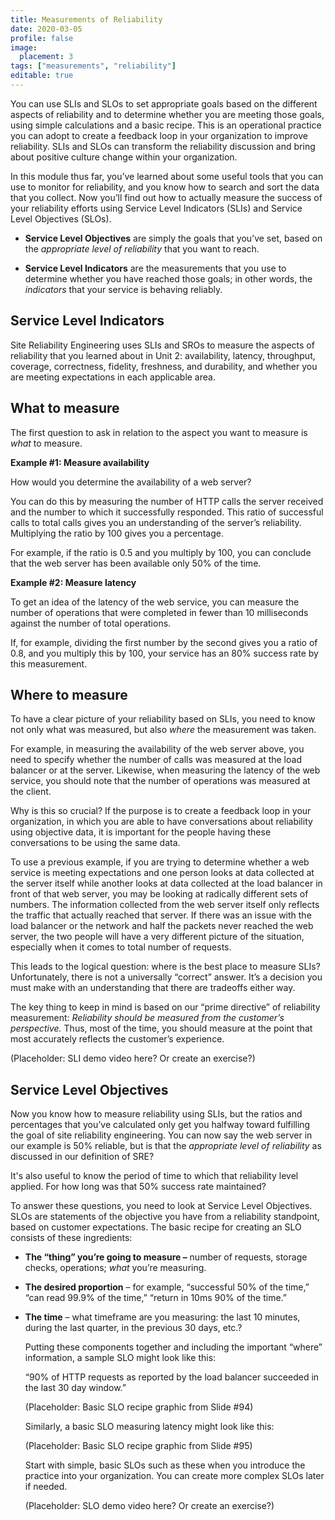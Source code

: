 ```yaml
---
title: Measurements of Reliability
date: 2020-03-05
profile: false
image:
  placement: 3
tags: ["measurements", "reliability"]
editable: true
---
```


You can use SLIs and SLOs to set appropriate goals based on the different
aspects of reliability and to determine whether you are meeting those goals,
using simple calculations and a basic recipe. This is an operational practice
you can adopt to create a feedback loop in your organization to improve
reliability. SLIs and SLOs can transform the reliability discussion and bring
about positive culture change within your organization.

In this module thus far, you’ve learned about some useful tools that you can use
to monitor for reliability, and you know how to search and sort the data that
you collect. Now you’ll find out how to actually measure the success of your
reliability efforts using Service Level Indicators (SLIs) and Service Level
Objectives (SLOs).

-   **Service Level Objectives** are simply the goals that you’ve set, based on
    the *appropriate level of reliability* that you want to reach.

-   **Service Level Indicators** are the measurements that you use to determine
    whether you have reached those goals; in other words, the *indicators* that
    your service is behaving reliably.

## Service Level Indicators

Site Reliability Engineering uses SLIs and SROs to measure the aspects of
reliability that you learned about in Unit 2: availability, latency, throughput,
coverage, correctness, fidelity, freshness, and durability, and whether you are
meeting expectations in each applicable area.

## What to measure

The first question to ask in relation to the aspect you want to measure is
*what* to measure.

**Example \#1: Measure availability**

How would you determine the availability of a web server?

You can do this by measuring the number of HTTP calls the server received and
the number to which it successfully responded. This ratio of successful calls to
total calls gives you an understanding of the server’s reliability. Multiplying
the ratio by 100 gives you a percentage.

For example, if the ratio is 0.5 and you multiply by 100, you can conclude that
the web server has been available only 50% of the time.

**Example \#2: Measure latency**

To get an idea of the latency of the web service, you can measure the number of
operations that were completed in fewer than 10 milliseconds against the number
of total operations.

If, for example, dividing the first number by the second gives you a ratio of
0.8, and you multiply this by 100, your service has an 80% success rate by this
measurement.

## Where to measure

To have a clear picture of your reliability based on SLIs, you need to know not
only what was measured, but also *where* the measurement was taken.

For example, in measuring the availability of the web server above, you need to
specify whether the number of calls was measured at the load balancer or at the
server. Likewise, when measuring the latency of the web service, you should note
that the number of operations was measured at the client.

Why is this so crucial? If the purpose is to create a feedback loop in your
organization, in which you are able to have conversations about reliability
using objective data, it is important for the people having these conversations
to be using the same data.

To use a previous example, if you are trying to determine whether a web service
is meeting expectations and one person looks at data collected at the server
itself while another looks at data collected at the load balancer in front of
that web server, you may be looking at radically different sets of numbers. The
information collected from the web server itself only reflects the traffic that
actually reached that server. If there was an issue with the load balancer or
the network and half the packets never reached the web server, the two people
will have a very different picture of the situation, especially when it comes to
total number of requests.

This leads to the logical question: where is the best place to measure SLIs?
Unfortunately, there is not a universally “correct” answer. It’s a decision you
must make with an understanding that there are tradeoffs either way.

The key thing to keep in mind is based on our “prime directive” of reliability
measurement: *Reliability should be measured from the customer’s perspective.*
Thus, most of the time, you should measure at the point that most accurately
reflects the customer’s experience.

(Placeholder: SLI demo video here? Or create an exercise?)

## Service Level Objectives

Now you know how to measure reliability using SLIs, but the ratios and
percentages that you’ve calculated only get you halfway toward fulfilling the
goal of site reliability engineering. You can now say the web server in our
example is 50% reliable, but is that the *appropriate level of reliability* as
discussed in our definition of SRE?

It's also useful to know the period of time to which that reliability level
applied. For how long was that 50% success rate maintained?

To answer these questions, you need to look at Service Level Objectives. SLOs
are statements of the objective you have from a reliability standpoint, based on
customer expectations. The basic recipe for creating an SLO consists of these
ingredients:

-   **The “thing” you’re going to measure –** number of requests, storage
    checks, operations; *what* you’re measuring.

-   **The desired proportion** – for example, “successful 50% of the time,” “can
    read 99.9% of the time,” “return in 10ms 90% of the time.”

-   **The time** – what timeframe are you measuring: the last 10 minutes, during
    the last quarter, in the previous 30 days, etc.?

    Putting these components together and including the important “where”
    information, a sample SLO might look like this:

    “90% of HTTP requests as reported by the load balancer succeeded in the last
    30 day window.”

    (Placeholder: Basic SLO recipe graphic from Slide \#94)

    Similarly, a basic SLO measuring latency might look like this:

    (Placeholder: Basic SLO recipe graphic from Slide \#95)

    Start with simple, basic SLOs such as these when you introduce the practice
    into your organization. You can create more complex SLOs later if needed.

    (Placeholder: SLO demo video here? Or create an exercise?)
